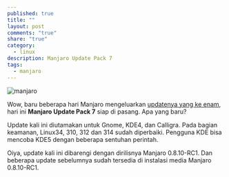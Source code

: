 ```yaml
---
published: true
title: ""
layout: post
comments: "true"
share: "true"
category: 
  - linux
description: Manjaro Update Pack 7
tags: 
  - manjaro
---
```


![manjaro](http://manjaro.org/wp-content/uploads/2014/05/manjaro-0810-plymouth.png)

Wow, baru beberapa hari Manjaro mengeluarkan [updatenya yang ke enam][1], hari ini **Manjaro Update Pack 7** siap di pasang. Apa yang baru?

Update kali ini diutamakan untuk Gnome, KDE4, dan Calligra. Pada bagian keamanan, Linux34, 310, 312 dan 314 sudah diperbaiki. Pengguna KDE bisa mencoba KDE5 dengan beberapa sentuhan perintah.

Oiya, update kali ini dibarengi dengan dirilisnya Manjaro 0.8.10-RC1. Dan beberapa update sebelumnya sudah tersedia di instalasi media Manjaro 0.8.10-RC1.

[1]: http://ramdziana.my.id/2014/05/setelah-update-pack-6-manjaro/